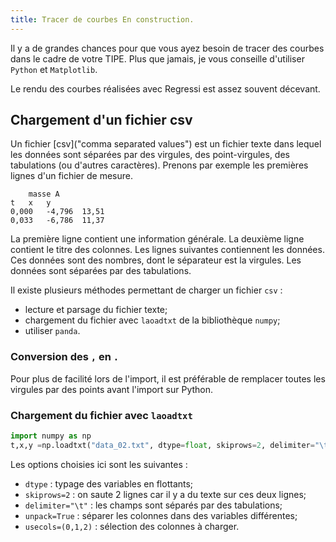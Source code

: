 ```yaml
---
title: Tracer de courbes En construction.
---
```


[comment]: <> (Page manuelle)


Il y a de grandes chances pour que vous ayez besoin de tracer des courbes dans le cadre de votre TIPE.
Plus que jamais, je vous conseille d'utiliser `Python` et `Matplotlib`. 

Le rendu des courbes réalisées avec Regressi est assez souvent décevant.




## Chargement d'un fichier csv

Un fichier [csv]("comma separated values") est un fichier texte dans lequel les données sont séparées par des virgules, des point-virgules, des tabulations (ou d'autres caractères).
Prenons par exemple les premières lignes d'un fichier de mesure. 

```
	masse A		
t	x	y	
0,000	-4,796	13,51
0,033	-6,786	11,37
``` 

La première ligne contient une information générale.
La deuxième ligne contient le titre des colonnes. Les lignes suivantes contiennent les données. Ces données sont des nombres, dont le séparateur est la virgules. Les données sont séparées par des tabulations. 

Il existe plusieurs méthodes permettant de charger un fichier `csv` :
 * lecture et parsage du fichier texte;
 * chargement du fichier avec `laoadtxt` de la bibliothèque `numpy`;
 * utiliser `panda`. 



### Conversion des `,` en `.`
Pour plus de facilité lors de l'import, il est préférable de remplacer toutes les virgules par des points avant l'import sur Python.

### Chargement du fichier avec `laoadtxt`

``` py title="Chargement du fichier avec des ."
import numpy as np 
t,x,y =np.loadtxt("data_02.txt", dtype=float, skiprows=2, delimiter="\t", unpack=True, usecols=(0,1,2))
``` 

Les options choisies ici sont les suivantes :
 * `dtype` : typage des variables en flottants;
 * `skiprows=2` : on saute 2 lignes car il y a du texte sur ces deux lignes;
 * `delimiter="\t"` : les champs sont séparés par des tabulations;
 * `unpack=True` : séparer les colonnes dans des variables différentes;
 * `usecols=(0,1,2)` : sélection des colonnes à charger.